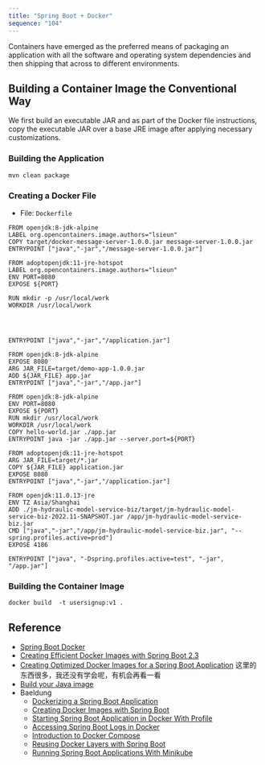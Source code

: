 ```yaml
---
title: "Spring Boot + Docker"
sequence: "104"
---
```


Containers have emerged as the preferred means of
packaging an application with all the software and operating system dependencies and
then shipping that across to different environments.

## Building a Container Image the Conventional Way

We first build an executable JAR and as part of the Docker file instructions,
copy the executable JAR over a base JRE image after applying necessary customizations.

### Building the Application

```text
mvn clean package
```

### Creating a Docker File

- File: `Dockerfile`

```text
FROM openjdk:8-jdk-alpine
LABEL org.opencontainers.image.authors="lsieun"
COPY target/docker-message-server-1.0.0.jar message-server-1.0.0.jar
ENTRYPOINT ["java","-jar","/message-server-1.0.0.jar"]
```

```text
FROM adoptopenjdk:11-jre-hotspot
LABEL org.opencontainers.image.authors="lsieun"
ENV PORT=8080
EXPOSE ${PORT}

RUN mkdir -p /usr/local/work
WORKDIR /usr/local/work




ENTRYPOINT ["java","-jar","/application.jar"]
```

```text
FROM openjdk:8-jdk-alpine
EXPOSE 8080
ARG JAR_FILE=target/demo-app-1.0.0.jar
ADD ${JAR_FILE} app.jar
ENTRYPOINT ["java","-jar","/app.jar"]
```

```text
FROM openjdk:8-jdk-alpine
ENV PORT=8080
EXPOSE ${PORT}
RUN mkdir /usr/local/work
WORKDIR /usr/local/work
COPY hello-world.jar ./app.jar
ENTRYPOINT java -jar ./app.jar --server.port=${PORT}
```

```text
FROM adoptopenjdk:11-jre-hotspot
ARG JAR_FILE=target/*.jar
COPY ${JAR_FILE} application.jar
EXPOSE 8080
ENTRYPOINT ["java","-jar","/application.jar"]
```

```text
FROM openjdk:11.0.13-jre
ENV TZ Asia/Shanghai
ADD ./jm-hydraulic-model-service-biz/target/jm-hydraulic-model-service-biz-2022.11-SNAPSHOT.jar /app/jm-hydraulic-model-service-biz.jar
CMD ["java","-jar","/app/jm-hydraulic-model-service-biz.jar", "--spring.profiles.active=prod"]
EXPOSE 4186
```

```text
ENTRYPOINT ["java", "-Dspring.profiles.active=test", "-jar", "/app.jar"]
```

### Building the Container Image

```text
docker build  -t usersignup:v1 .
```

## Reference

- [Spring Boot Docker](https://spring.io/guides/topicals/spring-boot-docker/)
- [Creating Efficient Docker Images with Spring Boot 2.3](https://spring.io/blog/2020/08/14/creating-efficient-docker-images-with-spring-boot-2-3)
- [Creating Optimized Docker Images for a Spring Boot Application](https://reflectoring.io/spring-boot-docker/)
  这里的东西很多，我还没有学会呢，有机会再看一看
- [Build your Java image](https://docs.docker.com/language/java/build-images/)
- Baeldung
    - [Dockerizing a Spring Boot Application](https://www.baeldung.com/dockerizing-spring-boot-application)
    - [Creating Docker Images with Spring Boot](https://www.baeldung.com/spring-boot-docker-images)
    - [Starting Spring Boot Application in Docker With Profile](https://www.baeldung.com/spring-boot-docker-start-with-profile)
    - [Accessing Spring Boot Logs in Docker](https://www.baeldung.com/ops/spring-boot-logs-docker)
    - [Introduction to Docker Compose](https://www.baeldung.com/ops/docker-compose)
    - [Reusing Docker Layers with Spring Boot](https://www.baeldung.com/docker-layers-spring-boot)
    - [Running Spring Boot Applications With Minikube](https://www.baeldung.com/spring-boot-minikube)
